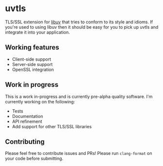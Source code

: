 # uvtls

TLS/SSL extension for [libuv] that tries to conform to its style and idioms.
If you're used to using libuv then it should be easy for you to pick up uvtls
and integrate it into your application.

## Working features

* Client-side support
* Server-side support
* OpenSSL integration

## Work in progress

This is a work in-progress and is currently pre-alpha quality software. I'm
currently working on the following:

* Tests
* Documentation
* API refinement
* Add support for other TLS/SSL libraries

## Contributing

Please feel free to contribute issues and PRs! Please run `clang-format` on your
code before submitting.

[libuv]: https://github.com/libuv/libuv
